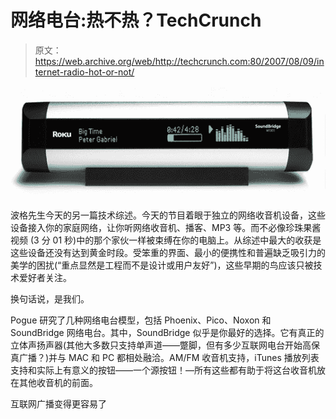 # 网络电台:热不热？TechCrunch

> 原文：<https://web.archive.org/web/http://techcrunch.com:80/2007/08/09/internet-radio-hot-or-not/>

[![soundbridgepvd.jpg](img/c4e5d584b5195d47143868e18ad23151.png)](https://web.archive.org/web/20150924070745/http://tctechcrunch2011.files.wordpress.com/2007/08/soundbridgepvd.jpg "soundbridgepvd.jpg")

波格先生今天的另一篇技术综述。今天的节目着眼于独立的网络收音机设备，这些设备接入你的家庭网络，让你听网络收音机、播客、MP3 等。而不必像珍珠果酱视频 (3 分 01 秒)中的那个家伙一样被束缚在你的电脑上。从综述中最大的收获是这些设备还没有达到黄金时段。受笨重的界面、最小的便携性和普遍缺乏吸引力的美学的困扰(“重点显然是工程而不是设计或用户友好”)，这些早期的鸟应该只被技术爱好者关注。

换句话说，是我们。

Pogue 研究了几种网络电台模型，包括 Phoenix、Pico、Noxon 和 SoundBridge 网络电台。其中，SoundBridge 似乎是你最好的选择。它有真正的立体声扬声器(其他大多数只支持单声道——蹩脚，但有多少互联网电台开始高保真广播？)并与 MAC 和 PC 都相处融洽。AM/FM 收音机支持，iTunes 播放列表支持和实际上有意义的按钮——一个源按钮！—所有这些都有助于将这台收音机放在其他收音机的前面。

互联网广播变得更容易了